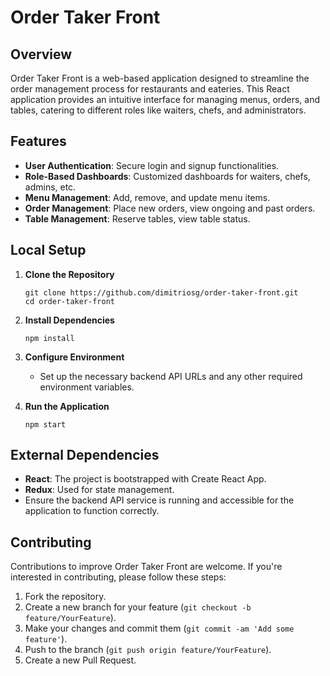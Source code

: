 # Order Taker Front

## Overview

Order Taker Front is a web-based application designed to streamline the order management process for restaurants and eateries. This React application provides an intuitive interface for managing menus, orders, and tables, catering to different roles like waiters, chefs, and administrators.

## Features

- **User Authentication**: Secure login and signup functionalities.
- **Role-Based Dashboards**: Customized dashboards for waiters, chefs, admins, etc.
- **Menu Management**: Add, remove, and update menu items.
- **Order Management**: Place new orders, view ongoing and past orders.
- **Table Management**: Reserve tables, view table status.

## Local Setup

1. **Clone the Repository**
   ```
   git clone https://github.com/dimitriosg/order-taker-front.git
   cd order-taker-front
   ```

2. **Install Dependencies**
   ```
   npm install
   ```

3. **Configure Environment**
   - Set up the necessary backend API URLs and any other required environment variables.

4. **Run the Application**
   ```
   npm start
   ```

## External Dependencies

- **React**: The project is bootstrapped with Create React App.
- **Redux**: Used for state management.
- Ensure the backend API service is running and accessible for the application to function correctly.

## Contributing

Contributions to improve Order Taker Front are welcome. If you're interested in contributing, please follow these steps:

1. Fork the repository.
2. Create a new branch for your feature (`git checkout -b feature/YourFeature`).
3. Make your changes and commit them (`git commit -am 'Add some feature'`).
4. Push to the branch (`git push origin feature/YourFeature`).
5. Create a new Pull Request.
